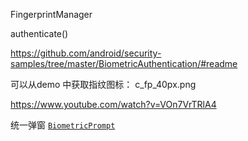 FingerprintManager  

authenticate()  

https://github.com/android/security-samples/tree/master/BiometricAuthentication/#readme  

可以从demo 中获取指纹图标： c_fp_40px.png  

https://www.youtube.com/watch?v=VOn7VrTRlA4  



 统一弹窗 [`BiometricPrompt`](https://developer.android.google.cn/reference/android/hardware/biometrics/BiometricPrompt) 

